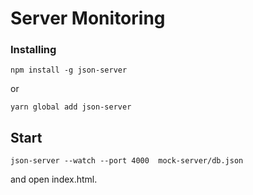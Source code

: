 # Server Monitoring #

### Installing


```
npm install -g json-server
```
or
```
yarn global add json-server
```

## Start

```
json-server --watch --port 4000  mock-server/db.json
```
and open index.html.
